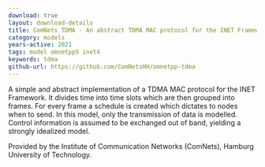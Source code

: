 ```yaml
---
download: true
layout: download-details
title: ComNets TDMA - An abstract TDMA MAC protocol for the INET Framework
category: models
years-active: 2021
tags: model omnetpp5 inet4
keywords: tdma
github-url: https://github.com/ComNetsHH/omnetpp-tdma
---
```


A simple and abstract implementation of a TDMA MAC protocol for the INET
Framework. It divides time into time slots which are then grouped into frames.
For every frame a schedule is created which dictates to nodes when to send. In
this model, only the transmission of data is modelled. Control information is
assumed to be exchanged out of band, yielding a strongly idealized model.

Provided by the Institute of Communication Networks (ComNets), Hamburg
University of Technology.
